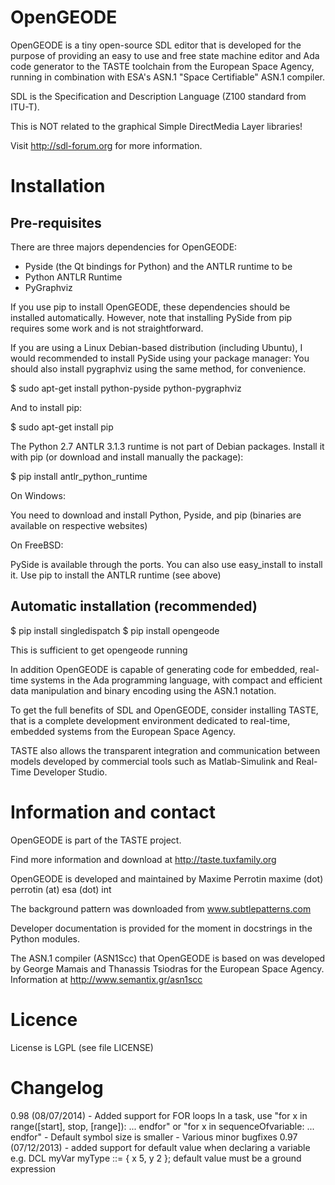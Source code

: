 OpenGEODE
=========

OpenGEODE is a tiny open-source SDL editor that is developed for
the purpose of providing an easy to use and free state machine editor and
Ada code generator to the TASTE toolchain from the European Space Agency,
running in combination with ESA's ASN.1 "Space Certifiable" ASN.1 compiler.

SDL is the Specification and Description Language (Z100 standard from ITU-T).

This is NOT related to the graphical Simple DirectMedia Layer libraries!

Visit http://sdl-forum.org for more information.

Installation
============

Pre-requisites
--------------

There are three majors dependencies for OpenGEODE:

- Pyside (the Qt bindings for Python) and the ANTLR runtime to be
- Python ANTLR Runtime
- PyGraphviz

If you use pip to install OpenGEODE, these dependencies should be installed
automatically. However, note that installing PySide from pip requires some
work and is not straightforward.

If you are using a Linux Debian-based distribution (including Ubuntu),
I would recommended to install PySide using your package manager:
You should also install pygraphviz using the same method, for convenience.

$ sudo apt-get install python-pyside python-pygraphviz

And to install pip:

$ sudo apt-get install pip

The Python 2.7 ANTLR 3.1.3 runtime is not part of Debian packages. Install
it with pip (or download and install manually the package):

$ pip install antlr_python_runtime

On Windows:

You need to download and install Python, Pyside, and pip (binaries are
available on respective websites)

On FreeBSD:

PySide is available through the ports.
You can also use easy_install to install it.
Use pip to install the ANTLR runtime (see above)

Automatic installation (recommended)
------------------------------------

$ pip install singledispatch
$ pip install opengeode

This is sufficient to get opengeode running

In addition OpenGEODE is capable of generating code for embedded, real-
time systems in the Ada programming language, with compact and efficient
data manipulation and binary encoding using the ASN.1 notation.

To get the full benefits of SDL and OpenGEODE, consider installing
TASTE, that is a complete development environment dedicated to
real-time, embedded systems from the European Space Agency.

TASTE also allows the transparent integration and communication between
models developed by commercial tools such as Matlab-Simulink and 
Real-Time Developer Studio.

Information and contact
=======================

OpenGEODE is part of the TASTE project. 

Find more information and download at http://taste.tuxfamily.org

OpenGEODE is developed and maintained by Maxime Perrotin
maxime (dot) perrotin (at) esa (dot) int

The background pattern was downloaded from www.subtlepatterns.com

Developer documentation is provided for the moment in docstrings
in the Python modules.

The ASN.1 compiler (ASN1Scc) that OpenGEODE is based on was
developed by George Mamais and Thanassis Tsiodras for the European
Space Agency. Information at http://www.semantix.gr/asn1scc

Licence
=======

License is LGPL (see file LICENSE)

Changelog
=========

0.98 (08/07/2014)
     - Added support for FOR loops
       In a task, use "for x in range([start], stop, [range]): ... endfor"
       or "for x in sequenceOfvariable: ... endfor"
     - Default symbol size is smaller
     - Various minor bugfixes
0.97 (07/12/2013)
     - added support for default value when declaring a variable
       e.g. DCL myVar myType ::= { x 5, y 2 };
       default value must be a ground expression

